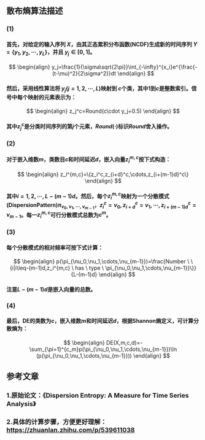 ## 散布熵算法描述

### (1)

#### 首先，对给定的输入序列 $X$，由其正态累积分布函数(NCDF)生成新的时间序列 $Y =\{y_1, y_2,\cdots,y_L\}$，并且 $y_j\in[0, 1]$。

$$
	      \begin{align}
		      y_j=\frac{1}{\sigma\sqrt{2\pi}}\int_{-\infty}^{x_i}e^{\frac{-(t-\mu)^2}{2\sigma^2}}dt
	      \end{align}
$$

#### 然后，采用线性算法将 $y_j (j = 1, 2,\cdots , L)$映射到 $c$个类，其中$1$到$c$是整数索引。信号中每个映射的元素表示为：

$$
	      \begin{align}
		      z_j^c=Round(c\cdot y_j+0.5)
	      \end{align}
$$

#### 其中$z_j^c$是分类时间序列的第$j$个元素，$Round(\cdot)$标识$Round$舍入操作。

### (2)

#### 对于嵌入维数$m$，类数目$c$和时间延迟$d$，嵌入向量$z_i^{m,c}$按下式构造：

$$
	      \begin{align}
		      z_i^{m,c}=\{z_i^c,z_{i+d}^c,\cdots,z_{i+(m-1)d}^c\}
	      \end{align}
$$

#### 其中$i=1,2,\cdots,L-(m-1)d$。然后，每个$z_i^{m,c}$映射为一个分散模式(DispersionPattern)$\pi_{\nu_0,\nu_1,\cdots,\nu_{m-1}}$，$z_i^c=\nu_0,z_{i+d}^c=\nu_1,\cdots,z_{i+(m-1)d}^c=\nu_{m-1}$。每一$z_i^{m,c}$可行分散模式总数为$c^m$。

### (3)

#### 每个分散模式的相对频率可按下式计算：

$$
	      \begin{align}
		      p(\pi_{\nu_0,\nu_1,\cdots,\nu_{m-1}})=\frac{Number \ \{i|i\leq-(m-1)d,z_i^{m,c} \ has \ type \ \pi_{\nu_0,\nu_1,\cdots,\nu_{m-1}}\}}{L-(m-1)d}
	      \end{align}
$$

#### 注意$L-(m-1)d$是嵌入向量的总数。

### (4)

#### 最后，DE的类数为$c$，嵌入维数$m$和时间延迟$d$，根据Shannon熵定义，可计算分散熵为：

$$
	      \begin{align}
		      DE(X,m,c,d)=-\sum_{\pi=1}^{c_m}p(\pi_{\nu_0,\nu_1,\cdots,\nu_{m-1}})\ln (p(\pi_{\nu_0,\nu_1,\cdots,\nu_{m-1}}))
	      \end{align}
$$

## 参考文章

### 1.原始论文：《Dispersion Entropy: A Measure for Time Series Analysis》

### 2.具体的计算步骤，方便更好理解：<https://zhuanlan.zhihu.com/p/539611038>
